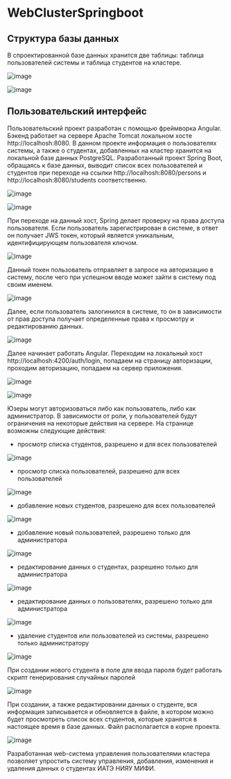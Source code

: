 # WebClusterSpringboot
## Структура базы данных

В спроектированной базе данных хранится две таблицы: таблица пользователей системы и таблица студентов на кластере.

![image](https://user-images.githubusercontent.com/47540160/186232807-e1e5c81b-f33e-4d36-8442-3839f903ebd7.png)

![image](https://user-images.githubusercontent.com/47540160/186233091-a98729a0-093b-4d88-933d-4bb768dd13eb.png)

## Пользовательский интерфейс
 
Пользовательский проект разработан с помощью фреймворка Angular. Бэкенд работает на сервере Apache Tomcat локальном хосте http://localhosh:8080. В данном проекте информация о пользователях системы, а также о студентах,	добавленных	на	кластер	хранится	на	локальной	базе	данных
PostgreSQL.
Разработанный проект Spring Boot, обращаясь к базе данных, выводит список всех пользователей и студентов при переходе на ссылки http://localhosh:8080/persons и http://localhosh:8080/students соответственно.

![image](https://user-images.githubusercontent.com/47540160/186233428-7fa835fd-650c-4077-be44-c41317bf505f.png)

![image](https://user-images.githubusercontent.com/47540160/186233461-4d196888-9504-4461-9ec7-8bc36112c48f.png)

При переходе на данный хост, Spring делает проверку на права доступа пользователя. Если пользователь зарегистрирован в системе, в ответ он получает JWS токен, который является уникальным, идентифицирующем пользователя ключом.

![image](https://user-images.githubusercontent.com/47540160/186233575-a2da0c14-1b72-4ed8-8a74-35ebfd38d34c.png)

Данный токен пользователь отправляет в запросе на авторизацию в систему, после чего при успешном вводе может зайти в систему под своим именем.

![image](https://user-images.githubusercontent.com/47540160/186233660-6ad7f248-85df-48bd-8e19-689018c9f2e2.png)

Далее, если пользователь залогинился в системе, то он в зависимости от прав доступа получает определенные права к просмотру и редактированию данных.

![image](https://user-images.githubusercontent.com/47540160/186233746-e8641ad3-d8f4-4881-8e76-6476e07e28d9.png)

Далее	начинает	работать	Angular.	Переходим	на	локальный	хост http://localhosh:4200/auth/login, попадаем на страницу авторизации,
 проходим авторизацию, попадаем на сервер приложения.
 
 ![image](https://user-images.githubusercontent.com/47540160/186233944-cc94c744-8c15-42e3-b131-99836a3eeb28.png)


![image](https://user-images.githubusercontent.com/47540160/186233969-cc6e27c3-0434-4697-8116-cba68faf5670.png)

Юзеры могут авторизоваться либо как пользователь, либо как администратор. В зависимости от роли, у пользователей будут ограничения на некоторые действия на сервере. На странице возможны следующие действия:
-	просмотр списка студентов, разрешено и для всех пользователей 

![image](https://user-images.githubusercontent.com/47540160/186234083-f63160e6-f3fc-46e2-b0a9-27b2dc97ae8d.png)

-	просмотр списка пользователей, разрешено для всех пользователей 

![image](https://user-images.githubusercontent.com/47540160/186234126-59926666-2c82-4c65-bf76-1450de462aef.png)


-	добавление новых студентов, разрешено для всех пользователей

![image](https://user-images.githubusercontent.com/47540160/186234214-04fcf00a-9853-4182-a966-8080bd5c517b.png)

-	добавление новый пользователей, разрешено только для администратора

![image](https://user-images.githubusercontent.com/47540160/186234259-b3bd8f2f-420b-4038-8406-a333f3d5ff4e.png)

-	редактирование	данных	о	студентах,	разрешено	только	для администратора 

![image](https://user-images.githubusercontent.com/47540160/186234305-c5223222-fb3f-43c8-877a-0c8c47d0d9c4.png)

-	редактирование	данных	о	пользователях,	разрешено	только	для администратора 

![image](https://user-images.githubusercontent.com/47540160/186234377-55b5379f-3048-4d2b-bc4b-03ec2b71e280.png)

-	удаление студентов или пользователей из системы, разрешено только администратору 

![image](https://user-images.githubusercontent.com/47540160/186234439-717de612-ed85-4b7d-aea7-30b4f8041576.png)

При создании нового студента в поле для ввода пароля будет работать скрипт генерирования случайных паролей 

![image](https://user-images.githubusercontent.com/47540160/186234504-ad25e5fd-2830-46bb-a645-80ba804e6411.png)

При создании, а также редактировании данных о студенте, вся информация записывается и обновляется в файле, в котором можно будет просмотреть список всех студентов, которые хранятся в настоящее время в базе данных. Файл располагается в корне проекта.

![image](https://user-images.githubusercontent.com/47540160/186234632-8d4f6b89-389d-48d4-9592-6d90eadcb632.png)

Разработанная web-система управления пользователями кластера позволяет упростить систему управления, добавления, изменения и удаления данных о студентах ИАТЭ НИЯУ МИФИ.
